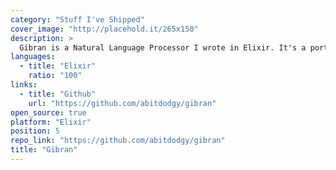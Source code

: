 ```yaml
---
category: "Stuff I've Shipped"
cover_image: "http://placehold.it/265x150"
description: >
  Gibran is a Natural Language Processor I wrote in Elixir. It's a port of WordsCounted with a bucket load of extra features.
languages:
  - title: "Elixir"
    ratio: "100"
links:
  - title: "Github"
    url: "https://github.com/abitdodgy/gibran"
open_source: true
platform: "Elixir"
position: 5
repo_link: "https://github.com/abitdodgy/gibran"
title: "Gibran"
---
```

